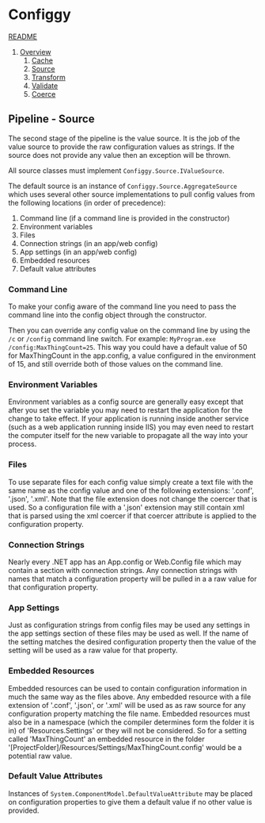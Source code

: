 # Configgy

[README](../../README.md)

1. [Overview](../1-Overview.md)
    1. [Cache](1-Cache.md)
    2. [Source](2-Source.md)
    3. [Transform](3-Transform.md)
    4. [Validate](4-Validate.md)
    5. [Coerce](5-Coerce.md)

## Pipeline - Source

The second stage of the pipeline is the value source. It is the job of the value source to provide the raw configuration values as strings. If the source does not provide any value then an exception will be thrown.

All source classes must implement `Configgy.Source.IValueSource`.

The default source is an instance of `Configgy.Source.AggregateSource` which uses several other source implementations to pull config values from the following locations (in order of precedence):

1. Command line (if a command line is provided in the constructor)
2. Environment variables
3. Files
4. Connection strings (in an app/web config)
5. App settings (in an app/web config)
6. Embedded resources
7. Default value attributes

### Command Line

To make your config aware of the command line you need to pass the command line into the config object through the constructor.

Then you can override any config value on the command line by using the `/c` or `/config` command line switch. For example: `MyProgram.exe /config:MaxThingCount=25`. This way you could have a default value of 50 for MaxThingCount in the app.config, a value configured in the environment of 15, and still override both of those values on the command line.

### Environment Variables

Environment variables as a config source are generally easy except that after you set the variable you may need to restart the application for the change to take effect. If your application is running inside another service (such as a web application running inside IIS) you may even need to restart the computer itself for the new variable to propagate all the way into your process.

### Files

To use separate files for each config value simply create a text file with the same name as the config value and one of the following extensions: '.conf', '.json', '.xml'. Note that the file extension does not change the coercer that is used. So a configuration file with a '.json' extension may still contain xml that is parsed using the xml coercer if that coercer attribute is applied to the configuration property.

### Connection Strings

Nearly every .NET app has an App.config or Web.Config file which may contain a section with connection strings. Any connection strings with names that match a configuration property will be pulled in a a raw value for that configuration property.

### App Settings

Just as configuration strings from config files may be used any settings in the app settings section of these files may be used as well. If the name of the setting matches the desired configuration property then the value of the setting will be used as a raw value for that property.

### Embedded Resources

Embedded resources can be used to contain configuration information in much the same way as the files above. Any embedded resource with a file extension of '.conf', '.json', or '.xml' will be used as as raw source for any configuration property matching the file name. Embedded resources must also be in a namespace (which the compiler determines form the folder it is in) of 'Resources.Settings' or they will not be considered. So for a setting called 'MaxThingCount' an embedded resource in the folder '[ProjectFolder]/Resources/Settings/MaxThingCount.config' would be a potential raw value.

### Default Value Attributes

Instances of `System.ComponentModel.DefaultValueAttribute` may be placed on configuration properties to give them a default value if no other value is provided.